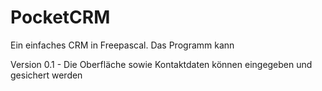 # PocketCRM
Ein einfaches CRM in Freepascal. Das Programm kann

Version 0.1 - Die Oberfläche sowie Kontaktdaten können eingegeben und gesichert werden
